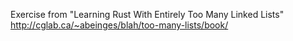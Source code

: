 Exercise from
"Learning Rust With Entirely Too Many Linked Lists"
http://cglab.ca/~abeinges/blah/too-many-lists/book/
